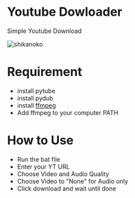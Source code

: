 # Youtube Dowloader

Simple Youtube Download

![shikanoko](https://github.com/RezMuffin/Simple-python-Ytdownloader/assets/108041974/b445d8c4-f8e6-40fc-8079-ebabf8327c94)

# Requirement

- install pytube
- install pydub
- install [ffmpeg](https://ffmpeg.org/download.html)
- Add ffmpeg to your computer PATH

# How to Use

- Run the bat file
- Enter your YT URL
- Choose Video and Audio Quality
- Choose Video to "None" for Audio only
- Click download and wait until done
